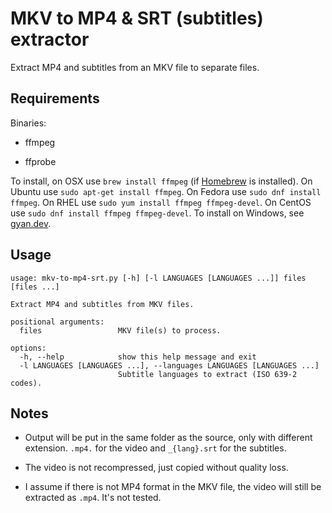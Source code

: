 # MKV to MP4 & SRT (subtitles) extractor

Extract MP4 and subtitles from an MKV file to separate files.


## Requirements

Binaries:

- ffmpeg

- ffprobe

To install, on OSX use `brew install ffmpeg` (if [Homebrew](https://brew.sh/) is installed). On Ubuntu use `sudo apt-get install ffmpeg`. On Fedora use `sudo dnf install ffmpeg`. On RHEL use `sudo yum install ffmpeg ffmpeg-devel`. On CentOS use `sudo dnf install ffmpeg ffmpeg-devel`. To install on Windows, see [gyan.dev](https://www.gyan.dev/ffmpeg/builds/).


## Usage

    usage: mkv-to-mp4-srt.py [-h] [-l LANGUAGES [LANGUAGES ...]] files [files ...]

    Extract MP4 and subtitles from MKV files.

    positional arguments:
      files                 MKV file(s) to process.

    options:
      -h, --help            show this help message and exit
      -l LANGUAGES [LANGUAGES ...], --languages LANGUAGES [LANGUAGES ...]
                            Subtitle languages to extract (ISO 639-2 codes).


## Notes

- Output will be put in the same folder as the source, only with different extension. `.mp4.` for the video and `_{lang}.srt` for the subtitles.

- The video is not recompressed, just copied without quality loss.

- I assume if there is not MP4 format in the MKV file, the video will still be extracted as `.mp4`. It's not tested.